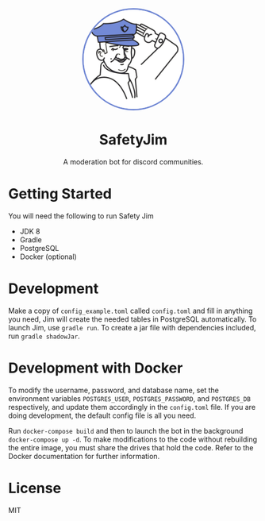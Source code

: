 <div align="center">
  <img width="200" height="200" style="border-radius: 100%; border: 3px solid #7188d4" src="https://raw.githubusercontent.com/Samoxive/SafetyJim-Client/master/src/assets/jimbo.jpg">
  <h1>SafetyJim</h1>
  <p>
    A moderation bot for discord communities.
  </p>
</div>

# Getting Started

You will need the following to run Safety Jim

- JDK 8
- Gradle
- PostgreSQL
- Docker (optional)

# Development
Make a copy of `config_example.toml` called `config.toml` and fill in anything you need, Jim will create the needed tables in PostgreSQL automatically. To launch Jim, use `gradle run`. To create a jar file with dependencies included, run `gradle shadowJar`.

# Development with Docker
To modify the username, password, and database name, set the environment variables `POSTGRES_USER`, `POSTGRES_PASSWORD`, and `POSTGRES_DB` respectively, and update them accordingly in the `config.toml` file. If you are doing development, the default config file is all you need. 

Run `docker-compose build` and then to launch the bot in the background `docker-compose up -d`. To make modifications to the code without rebuilding the entire image, you must share the drives that hold the code. Refer to the Docker documentation for further information. 

# License
MIT
